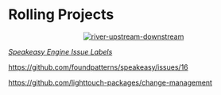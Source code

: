 # Rolling Projects

<p align="center"><a href=""><img src="https://alchetron.com/cdn/upstream-petroleum-industry-52ff3854-1318-4ea2-aaf5-43a5316bf09-resize-750.jpg" alt="river-upstream-downstream"></p>

*[Speakeasy Engine Issue Labels](https://github.com/speakeasy-engine/issue-labels)*

https://github.com/foundpatterns/speakeasy/issues/16

https://github.com/lighttouch-packages/change-management
